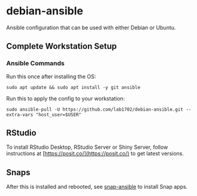 # debian-ansible

Ansible configuration that can be used with either Debian or Ubuntu.

## Complete Workstation Setup

### Ansible Commands

Run this once after installing the OS:

    sudo apt update && sudo apt install -y git ansible

Run this to apply the config to your workstation:

    sudo ansible-pull -U https://github.com/lab1702/debian-ansible.git --extra-vars "host_user=$USER"

## RStudio

To install RStudio Desktop, RStudio Server or Shiny Server, follow instructions at [https://posit.co/](https://posit.co/) to get latest versions.

## Snaps

After this is installed and rebooted, see [snap-ansible](https://github.com/lab1702/snap-ansible) to install Snap apps.
